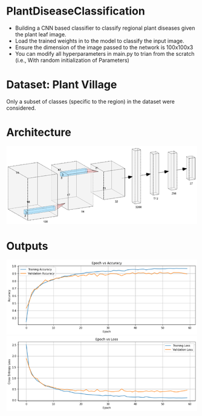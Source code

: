 # PlantDiseaseClassification
* Building a CNN based classifier to classify regional plant diseases given the plant leaf image. <br>
* Load the trained weights in to the model to classify the input image. 
* Ensure the dimension of the image passed to the network is 100x100x3  
* You can modify all hyperparameters in main.py to trian from the scratch (i.e., With random initialization of Parameters)
# Dataset: Plant Village
Only a subset of classes (specific to the region) in the dataset were considered. 
# Architecture
![alt text](./Output/arch-1.PNG)
# Outputs
![alt text](./Output/train_accuracy.PNG)
![alt text](./Output/train_loss.PNG)
